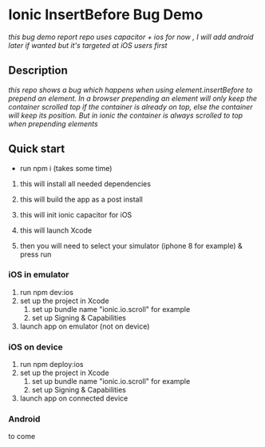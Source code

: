 # Ionic InsertBefore Bug Demo

*this bug demo report repo uses capacitor + ios for now , I will add android later if wanted but it's targeted at iOS users first*

## Description
*this repo shows a bug which happens when using element.insertBefore to prepend an element. In a browser prepending an element will only keep the container scrolled top if the container is already on top, else the container will keep its position. But in ionic the container is always scrolled to top when prepending elements*

## Quick start

* run npm i (takes some time)
1. this will install all needed dependencies
2. this will build the app as a post install
3. this will init ionic capacitor for iOS
4. this will launch Xcode

5. then you will need to select your simulator (iphone 8 for example) & press run


### iOS in emulator
1. run npm dev:ios
2. set up the project in Xcode
   1. set up bundle name "ionic.io.scroll" for example
   2. set up Signing & Capabilities
3. launch app on emulator (not on device)

### iOS on device
1. run npm deploy:ios
2. set up the project in Xcode
   1. set up bundle name "ionic.io.scroll" for example
   2. set up Signing & Capabilities
3. launch app on connected device

### Android
to come

